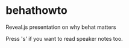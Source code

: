 # behathowto
Reveal.js presentation on why behat matters

Press 's' if you want to read speaker notes too.